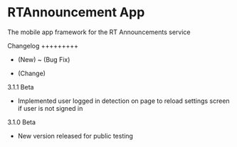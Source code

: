 RTAnnouncement App
==================

The mobile app framework for the RT Announcements service

Changelog
+++++++++

+ (New)
~ (Bug Fix)
* (Change)


3.1.1 Beta

+ Implemented user logged in detection on page to reload settings screen if user is not signed in


3.1.0 Beta

+ New version released for public testing